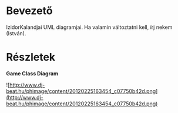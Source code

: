 # Bevezető #

IzidorKalandjai UML diagramjai. Ha valamin változtatni kell, írj nekem (István).


# Részletek #

**Game Class Diagram**

![http://www.dj-beat.hu/phimage/content/20120225163454_c07750b42d.png](http://www.dj-beat.hu/phimage/content/20120225163454_c07750b42d.png)